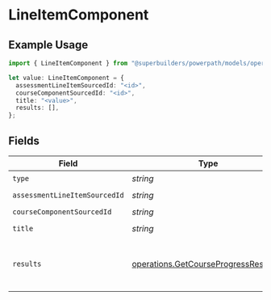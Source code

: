 # LineItemComponent

## Example Usage

```typescript
import { LineItemComponent } from "@superbuilders/powerpath/models/operations";

let value: LineItemComponent = {
  assessmentLineItemSourcedId: "<id>",
  courseComponentSourcedId: "<id>",
  title: "<value>",
  results: [],
};
```

## Fields

| Field                                                                                        | Type                                                                                         | Required                                                                                     | Description                                                                                  |
| -------------------------------------------------------------------------------------------- | -------------------------------------------------------------------------------------------- | -------------------------------------------------------------------------------------------- | -------------------------------------------------------------------------------------------- |
| `type`                                                                                       | *string*                                                                                     | :heavy_check_mark:                                                                           | N/A                                                                                          |
| `assessmentLineItemSourcedId`                                                                | *string*                                                                                     | :heavy_check_mark:                                                                           | N/A                                                                                          |
| `courseComponentSourcedId`                                                                   | *string*                                                                                     | :heavy_check_mark:                                                                           | N/A                                                                                          |
| `title`                                                                                      | *string*                                                                                     | :heavy_check_mark:                                                                           | N/A                                                                                          |
| `results`                                                                                    | [operations.GetCourseProgressResult1](../../models/operations/getcourseprogressresult1.md)[] | :heavy_check_mark:                                                                           | Assessment results for the component and student                                             |